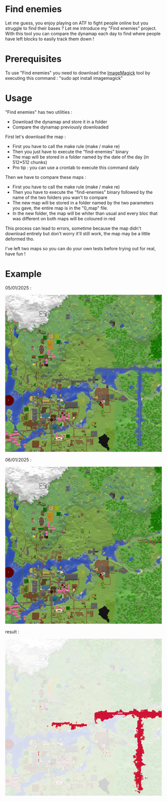 
# Find enemies

Let me guess, you enjoy playing on ATF to fight people online but you struggle to find their bases ? Let me introduce my "Find enemies" project. With this tool you can compare the dynamap each day to find where people have left blocks to easily track them down !

# Prerequisites

To use "Find enemies" you need to download the [ImageMagick](https://github.com/ImageMagick/ImageMagick) tool by executing this command : "sudo apt install imagemagick"

# Usage

"Find enemies" has two utilities :

- Download the dynamap and store it in a folder
- Compare the dynamap previously downloaded

First let's download the map :

- First you have to call the make rule (make / make re)
- Then you just have to execute the "find-enemies" binary
- The map will be stored in a folder named by the date of the day (in 512*512 chunks)
- Pro tip : you can use a crontab to execute this command daily

Then we have to compare these maps :

- First you have to call the make rule (make / make re)
- Then you have to execute the "find-enemies" binary followed by the name of the two folders you wan't to compare
- The new map will be stored in a folder named by the two parameters you gave, the entire map is in the "0_map" file.
- In the new folder, the map will be whiter than usual and every bloc that was different on both maps will be coloured in red

This process can lead to errors, sometime because the map didn't download entirely but don't worry it'll still work, the map may be a little deformed tho.

I've left two maps so you can do your own tests before trying out for real, 
have fun !

# Example

05/01/2025  :

![alt text](https://github.com/TitouanCastor/find-enemies/blob/main/screenshots/05)

06/01/2025  :

![alt text](https://github.com/TitouanCastor/find-enemies/blob/main/screenshots/06)

result      :

![alt text](https://github.com/TitouanCastor/find-enemies/blob/main/screenshots/chunk4_2)